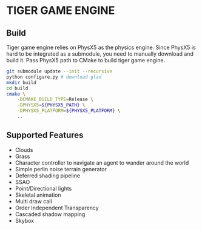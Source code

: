 # TIGER GAME ENGINE

## Build

Tiger game engine relies on PhysX5 as the physics engine.
Since PhysX5 is hard to be integrated as a submodule, you need to manually download and build it.
Pass PhysX5 path to CMake to build tiger game engine.

```bash
git submodule update --init --recursive
python configure.py # download glad
mkdir build
cd build
cmake \
    -DCMAKE_BUILD_TYPE=Release \
    -DPHYSX5=${PHYSX5_PATH} \
    -DPHYSX5_PLATFORM=${PHYSX5_PLATFORM} \
    ..
```

## Supported Features

- Clouds
- Grass
- Character controller to navigate an agent to wander around the world
- Simple perlin noise terrain generator
- Deferred shading pipeline
- SSAO
- Point/Directional lights
- Skeletal animation
- Multi draw call
- Order Independent Transparency
- Cascaded shadow mapping
- Skybox
